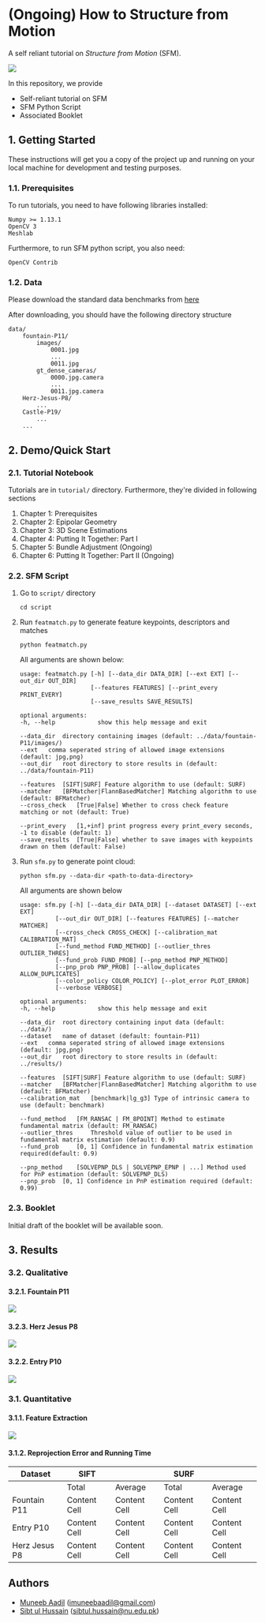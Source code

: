 # (Ongoing) How to Structure from Motion 

A self reliant tutorial on _Structure from Motion_ (SFM). 

![](results/misc-figs/fountain_p11.png)

In this repository, we provide
* Self-reliant tutorial on SFM
* SFM Python Script
* Associated Booklet

## 1. Getting Started

These instructions will get you a copy of the project up and running on your local machine for development and testing purposes.

### 1.1. Prerequisites

To run tutorials, you need to have following libraries installed:
```
Numpy >= 1.13.1
OpenCV 3
Meshlab
```
Furthermore, to run SFM python script, you also need: 
```
OpenCV Contrib
```

### 1.2. Data 
Please download the standard data benchmarks from [here](https://github.com/openMVG/SfM_quality_evaluation)

After downloading, you should have the following directory structure 
```
data/
    fountain-P11/ 
        images/
            0001.jpg
            ...
            0011.jpg
        gt_dense_cameras/
            0000.jpg.camera
            ...
            0011.jpg.camera
    Herz-Jesus-P8/
        ...
    Castle-P19/
        ...
    ...
```

## 2. Demo/Quick Start

### 2.1. Tutorial Notebook 
Tutorials are in `tutorial/` directory. Furthermore, they're divided in following sections
1. Chapter 1: Prerequisites
2. Chapter 2: Epipolar Geometry
3. Chapter 3: 3D Scene Estimations
4. Chapter 4: Putting It Together: Part I
5. Chapter 5: Bundle Adjustment (Ongoing)
6. Chapter 6: Putting It Together: Part II (Ongoing)

### 2.2. SFM Script
1. Go to `script/` directory
    ```
    cd script
    ```

2. Run `featmatch.py` to generate feature keypoints, descriptors and matches
    ```
    python featmatch.py
    ```

    All arguments are shown below: 
    ```
    usage: featmatch.py [-h] [--data_dir DATA_DIR] [--ext EXT] [--out_dir OUT_DIR]
                        [--features FEATURES] [--print_every PRINT_EVERY]
                        [--save_results SAVE_RESULTS]

    optional arguments:
    -h, --help            show this help message and exit

    --data_dir  directory containing images (default: ../data/fountain-P11/images/)
    --ext   comma seperated string of allowed image extensions (default: jpg,png)
    --out_dir   root directory to store results in (default: ../data/fountain-P11)

    --features  [SIFT|SURF] Feature algorithm to use (default: SURF)
    --matcher   [BFMatcher|FlannBasedMatcher] Matching algorithm to use (default: BFMatcher)
    --cross_check   [True|False] Whether to cross check feature matching or not (default: True)

    --print_every   [1,+inf] print progress every print_every seconds, -1 to disable (default: 1)
    --save_results  [True|False] whether to save images with keypoints drawn on them (default: False)
    ```

3. Run `sfm.py` to generate point cloud: 
    ```
    python sfm.py --data-dir <path-to-data-directory>
    ```

    All arguments are shown below
    ```
    usage: sfm.py [-h] [--data_dir DATA_DIR] [--dataset DATASET] [--ext EXT]
              [--out_dir OUT_DIR] [--features FEATURES] [--matcher MATCHER]
              [--cross_check CROSS_CHECK] [--calibration_mat CALIBRATION_MAT]
              [--fund_method FUND_METHOD] [--outlier_thres OUTLIER_THRES]
              [--fund_prob FUND_PROB] [--pnp_method PNP_METHOD]
              [--pnp_prob PNP_PROB] [--allow_duplicates ALLOW_DUPLICATES]
              [--color_policy COLOR_POLICY] [--plot_error PLOT_ERROR]
              [--verbose VERBOSE]

    optional arguments:
    -h, --help            show this help message and exit
    
    --data_dir  root directory containing input data (default: ../data/)
    --dataset   name of dataset (default: fountain-P11)
    --ext   comma seperated string of allowed image extensions (default: jpg,png)
    --out_dir   root directory to store results in (default: ../results/)

    --features  [SIFT|SURF] Feature algorithm to use (default: SURF)
    --matcher   [BFMatcher|FlannBasedMatcher] Matching algorithm to use (default: BFMatcher)
    --calibration_mat   [benchmark|lg_g3] Type of intrinsic camera to use (default: benchmark)
    
    --fund_method   [FM_RANSAC | FM_8POINT] Method to estimate fundamental matrix (default: FM_RANSAC)
    --outlier_thres     Threshold value of outlier to be used in fundamental matrix estimation (default: 0.9)
    --fund_prob     [0, 1] Confidence in fundamental matrix estimation required(default: 0.9)

    --pnp_method    [SOLVEPNP_DLS | SOLVEPNP_EPNP | ...] Method used for PnP estimation (default: SOLVEPNP_DLS)
    --pnp_prob  [0, 1] Confidence in PnP estimation required (default: 0.99)
    ```

### 2.3. Booklet
Initial draft of the booklet will be available soon. 

## 3. Results
### 3.2. Qualitative 
#### 3.2.1. Fountain P11
![](results/misc-figs/fountain_p11.png)

#### 3.2.3. Herz Jesus P8
![](results/misc-figs/herz_jesus_p8.png)

#### 3.2.2. Entry P10
![](results/misc-figs/entry_p10.png)

### 3.1. Quantitative
#### 3.1.1. Feature Extraction
![](results/misc-figs/featextraction.png)

#### 3.1.2. Reprojection Error and Running Time
| Dataset  | SIFT  || SURF || 
| ------------- | ------------- | ------------- | ------------- | ------------- | 
|| Total | Average | Total | Average |
| Fountain P11  | Content Cell  | Content Cell  | Content Cell  | Content Cell  |
| Entry P10  | Content Cell  | Content Cell  | Content Cell  | Content Cell  |
| Herz Jesus P8  | Content Cell  | Content Cell  | Content Cell  | Content Cell  |

## Authors

* [Muneeb Aadil](https://github.com/muneebaadil) (imuneebaadil@gmail.com)
* [Sibt ul Hussain](https://sites.google.com/site/sibtulhussain/) (sibtul.hussain@nu.edu.pk)